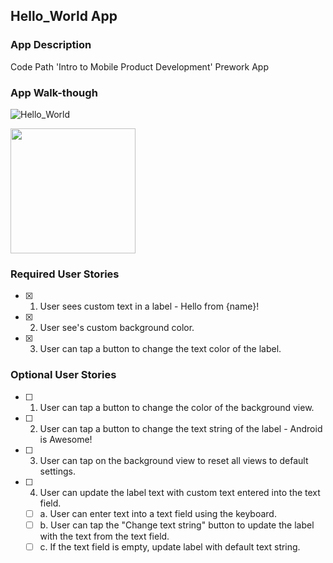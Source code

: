 ## Hello_World App

### App Description
Code Path 'Intro to Mobile Product Development' Prework App
### App Walk-though
![Hello_World](https://user-images.githubusercontent.com/74347165/102744143-1c267500-4327-11eb-893b-fb96e4fb7c43.gif)


<img src="![Hello_World](https://user-images.githubusercontent.com/74347165/102743281-25aedd80-4325-11eb-9d79-f456b67ec35d.gif)
" width=200><br>



### Required User Stories
- [x] 1. User sees custom text in a label - Hello from {name}!
- [x] 2. User see's custom background color.
- [x] 3. User can tap a button to change the text color of the label.

### Optional User Stories
- [ ] 1. User can tap a button to change the color of the background view.  
- [ ] 2. User can tap a button to change the text string of the label - Android is Awesome!  
- [ ] 3. User can tap on the background view to reset all views to default settings.  
- [ ] 4. User can update the label text with custom text entered into the text field.  
   - [ ] a. User can enter text into a text field using the keyboard.  
   - [ ] b. User can tap the "Change text string" button to update the label with the text from the text field.  
   - [ ] c. If the text field is empty, update label with default text string.  
